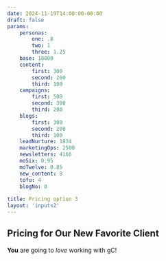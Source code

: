 ```yaml
---
date: 2024-11-19T14:00:00-00:00
draft: false
params:
    personas:
        one: .8
        two: 1
        three: 1.25
    base: 10000
    content: 
        first: 300
        second: 200
        third: 100
    campaigns: 
        first: 500
        second: 300
        third: 200
    blogs: 
        first: 300
        second: 200
        third: 100
    leadNurture: 1834
    marketingOps: 2500
    newsletters: 4166
    moSix: 0.95
    moTwelve: 0.85
    new_content: 8
    tofu: 4
    blogNo: 8
    
title: Pricing option 3
layout: 'inputs2'
---
```


## Pricing for Our New Favorite Client

**You** are going to *love* working with gC!